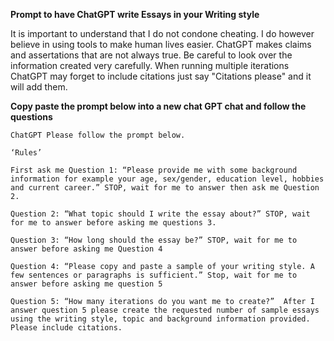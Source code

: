 **Prompt to have ChatGPT write Essays in your Writing style**

It is important to understand that I do not condone cheating.
I do however believe in using tools to make human lives easier. 
ChatGPT makes claims and assertations that are not always true.
Be careful to look over the information created very carefully.
When running multiple iterations ChatGPT may forget to include citations just say "Citations please" and it will add them.

**Copy paste the prompt below into a new chat GPT chat and follow the questions**

```
ChatGPT Please follow the prompt below.

‘Rules’

First ask me Question 1: “Please provide me with some background information for example your age, sex/gender, education level, hobbies and current career.” STOP, wait for me to answer then ask me Question 2. 

Question 2: “What topic should I write the essay about?” STOP, wait for me to answer before asking me questions 3.

Question 3: “How long should the essay be?” STOP, wait for me to answer before asking me Question 4

Question 4: “Please copy and paste a sample of your writing style. A few sentences or paragraphs is sufficient.” Stop, wait for me to answer before asking me question 5

Question 5: “How many iterations do you want me to create?”  After I answer question 5 please create the requested number of sample essays using the writing style, topic and background information provided. Please include citations.
